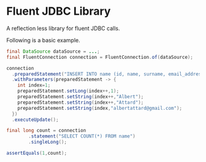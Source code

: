 # Fluent JDBC Library

A reflection less library for fluent JDBC calls.

Following is a basic example.

```java
final DataSource dataSource = ...;
final FluentConnection connection = FluentConnection.of(dataSource);

connection
  .preparedStatement("INSERT INTO name (id, name, surname, email_address) VALUES (?,?,?,?)")
  .withParameters(preparedStatement -> {
    int index=1;
    preparedStatement.setLong(index++,1);
    preparedStatement.setString(index++,"Albert");
    preparedStatement.setString(index++,"Attard");
    preparedStatement.setString(index,"albertattard@gmail.com");
  })
  .executeUpdate();

final long count = connection
        .statement("SELECT COUNT(*) FROM name")
        .singleLong();

assertEquals(1,count);
```
